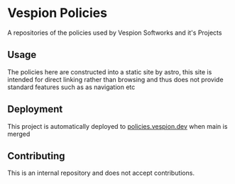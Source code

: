 
# Vespion Policies

A repositories of the policies used by Vespion Softworks and it's Projects


## Usage

The policies here are constructed into a static site by astro, this site is intended for direct linking rather than browsing and thus does not provide standard features such as as navigation etc


## Deployment

This project is automatically deployed to [policies.vespion.dev](policies.vespion.dev) when main is merged


## Contributing

This is an internal repository and does not accept contributions.

